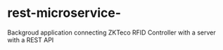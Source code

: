 # rest-microservice-
Backgroud application connecting ZKTeco RFID Controller with a server with a REST API
